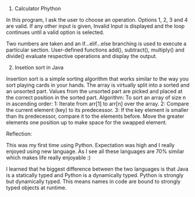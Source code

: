 

1)  Calculator Phython

In this program, I ask the user to choose an operation. Options 1, 2, 3 and 4 are valid. If any other input is given, Invalid Input is displayed and the loop continues until a valid option is selected.

Two numbers are taken and an if...elif...else branching is used to execute a particular section. User-defined functions add(), subtract(), multiply() and divide() evaluate respective operations and display the output.



2)  Insetion sort in Java

Insertion sort is a simple sorting algorithm that works similar to the way you sort playing cards in your hands. The array is virtually split into a sorted and an unsorted part. Values from the unsorted part are picked and placed at the correct position in the sorted part.
Algorithm:
To sort an array of size n in ascending order:
1: Iterate from arr[1] to arr[n] over the array.
2: Compare the current element (key) to its predecessor.
3: If the key element is smaller than its predecessor, compare it to the elements before. Move the greater elements one position up to make space for the swapped element.


Reflection:

This was my first time using Python. Expectation was high and I really enjoyed using new language.
As I see all these languages are  70% similar which makes life really enjoyable :) 

I learned that he biggest difference between the two languages is that Java is a statically typed and Python is a dynamically typed. Python is strongly but dynamically typed. This means names in code are bound to strongly typed objects at runtime.
